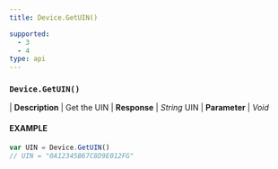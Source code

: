 ```yaml
---
title: Device.GetUIN()

supported:
  - 3
  - 4
type: api
---
```


### `Device.GetUIN()`

| **Description** | Get the UIN
| **Response** | *String* UIN
| **Parameter**   | *Void*

#### EXAMPLE

```javascript
var UIN = Device.GetUIN()
// UIN = "0A12345B67C8D9E012FG"
```